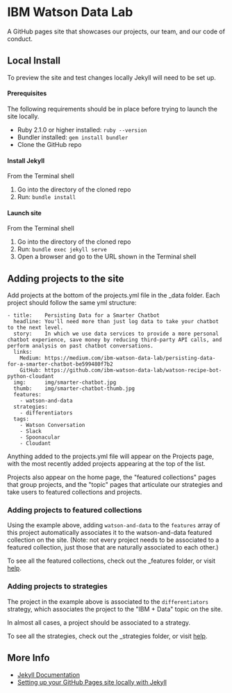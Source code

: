 # IBM Watson Data Lab 

A GitHub pages site that showcases our projects, our team, and our code of conduct.

## Local Install 

To preview the site and test changes locally Jekyll will need to be set up.

#### Prerequisites

The following requirements should be in place before trying to launch the site locally.

* Ruby 2.1.0 or higher installed: `ruby --version`
* Bundler installed: `gem install bundler`
* Clone the GitHub repo

#### Install Jekyll

From the Terminal shell

1. Go into the directory of the cloned repo
2. Run: `bundle install`

#### Launch site

From the Terminal shell

1. Go into the directory of the cloned repo
2. Run: `bundle exec jekyll serve`
3. Open a browser and go to the URL shown in the Terminal shell

## Adding projects to the site

Add projects at the bottom of the projects.yml file in the _data folder. Each project should follow the same yml structure:

```
- title:    Persisting Data for a Smarter Chatbot
  headline: You'll need more than just log data to take your chatbot to the next level.
  story:    In which we use data services to provide a more personal chatbot experience, save money by reducing third-party API calls, and perform analysis on past chatbot conversations.
  links: 
    Medium: https://medium.com/ibm-watson-data-lab/persisting-data-for-a-smarter-chatbot-be599480f7b2
    GitHub: https://github.com/ibm-watson-data-lab/watson-recipe-bot-python-cloudant
  img:      img/smarter-chatbot.jpg
  thumb:    img/smarter-chatbot-thumb.jpg
  features:   
    - watson-and-data
  strategies: 
    - differentiators
  tags: 
    - Watson Conversation
    - Slack
    - Spoonacular
    - Cloudant
```

Anything added to the projects.yml file will appear on the Projects page, with the most recently added projects appearing at the top of the list.

Projects also appear on the home page, the "featured collections" pages that group projects, and the "topic" pages that articulate our strategies and take users to featured collections and projects.

### Adding projects to featured collections

Using the example above, adding `watson-and-data` to the `features` array of this project automatically associates it to the watson-and-data featured collection on the site. (Note: not every project needs to be associated to a featured collection, just those that are naturally associated to each other.)

To see all the featured collections, check out the _features folder, or visit [help](https://ibm-cds-labs.github.io/help).

### Adding projects to strategies

The project in the example above is associated to the `differentiators` strategy, which associates the project to the "IBM + Data" topic on the site.

In almost all cases, a project should be associated to a strategy. 

To see all the strategies, check out the _strategies folder, or visit [help](https://ibm-cds-labs.github.io/help).


## More Info

* [Jekyll Documentation](https://jekyllrb.com/docs/home/)
* [Setting up your GitHub Pages site locally with Jekyll](https://help.github.com/articles/setting-up-your-github-pages-site-locally-with-jekyll/)
